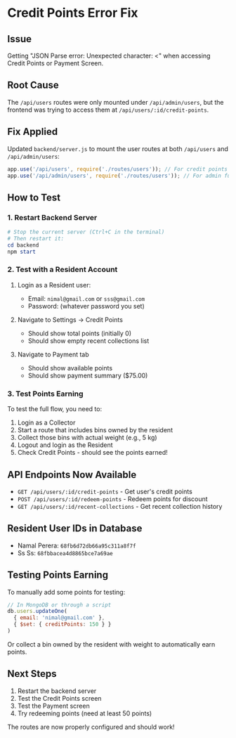 # Credit Points Error Fix

## Issue
Getting "JSON Parse error: Unexpected character: <" when accessing Credit Points or Payment Screen.

## Root Cause
The `/api/users` routes were only mounted under `/api/admin/users`, but the frontend was trying to access them at `/api/users/:id/credit-points`.

## Fix Applied
Updated `backend/server.js` to mount the user routes at both `/api/users` and `/api/admin/users`:

```javascript
app.use('/api/users', require('./routes/users')); // For credit points (residents)
app.use('/api/admin/users', require('./routes/users')); // For admin functions
```

## How to Test

### 1. Restart Backend Server
```powershell
# Stop the current server (Ctrl+C in the terminal)
# Then restart it:
cd backend
npm start
```

### 2. Test with a Resident Account
1. Login as a Resident user:
   - Email: `nimal@gmail.com` or `sss@gmail.com`
   - Password: (whatever password you set)

2. Navigate to Settings → Credit Points
   - Should show total points (initially 0)
   - Should show empty recent collections list

3. Navigate to Payment tab
   - Should show available points
   - Should show payment summary ($75.00)

### 3. Test Points Earning
To test the full flow, you need to:
1. Login as a Collector
2. Start a route that includes bins owned by the resident
3. Collect those bins with actual weight (e.g., 5 kg)
4. Logout and login as the Resident
5. Check Credit Points - should see the points earned!

## API Endpoints Now Available

- `GET /api/users/:id/credit-points` - Get user's credit points
- `POST /api/users/:id/redeem-points` - Redeem points for discount
- `GET /api/users/:id/recent-collections` - Get recent collection history

## Resident User IDs in Database
- Namal Perera: `68fb6d72db66a95c311a8f7f`
- Ss Ss: `68fbbacea4d8865bce7a69ae`

## Testing Points Earning

To manually add some points for testing:
```javascript
// In MongoDB or through a script
db.users.updateOne(
  { email: 'nimal@gmail.com' },
  { $set: { creditPoints: 150 } }
)
```

Or collect a bin owned by the resident with weight to automatically earn points.

## Next Steps
1. Restart the backend server
2. Test the Credit Points screen
3. Test the Payment screen  
4. Try redeeming points (need at least 50 points)

The routes are now properly configured and should work!
